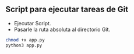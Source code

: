 ## Script para ejecutar tareas de Git ##

- Ejecutar Script. 
- Pasarle la ruta absoluta al directorio Git.

```bash
chmod +x app.py
python3 app.py
```

